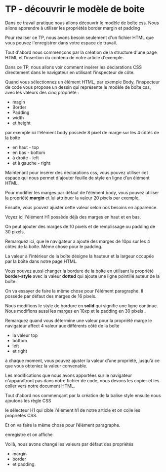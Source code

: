 # TP - découvrir le modèle de boite 

Dans ce travail pratique nous allons découvrir le modèle de boîte css.
Nous allons apprendre à utiliser les propriétés 
border
margin
et padding

Pour réaliser ce TP, nous avons besoin seulement d'un fichier HTML que vous pouvez l'enregistrer dans votre espace de travail.

Tout d'abord nous commençons par la création de la structure d'une page HTML 
et l’insertion du contenu de notre article d'exemple.

Dans ce TP, nous allons voir comment insérer les déclarations CSS directement dans le navigateur en utilisant l'inspecteur de côte.

Quand vous sélectionnez un élément HTML,  par exemple Body, 
l'inspecteur de code vous propose un dessin qui représente le modèle de boîte css,  avec les valeurs des cinq propriété : 
- magin
- Border
- Padding
- width
- et height

par exemple ici l'élément body possède 8 pixel de marge sur les 4 côtés de la boîte 
- en haut - top
- en bas - bottom
- à droite  - left
- et à gauche - right
 
Maintenant pour insérer des déclarations css, vous pouvez utiliser cet espace qui nous permet d'ajouter feuille de style en ligne d’un élément HTML.

Pour modifier les marges par défaut de l’élément body, vous pouvez utiliser la propriété **margin** et lui attribuer la valeur 20 pixels par exemple,
 
Ensuite, vous pouvez ajuster cette valeur selon nos besoins en apparence.

Voyez ici l'élément H1 possède déjà des marges en haut et en bas.

On peut ajouter des marges de 10 pixels et de remplissage ou padding de  30 pixels. 

Remarquez ici, que le navigateur a ajouté des marges de 10px sur les 4 côtés de la boîte. 
Même chose pour le padding.

La valeur à l'intérieur de la boîte désigne la hauteur et la largeur occupée par  la boîte dans notre page HTML.

Vous pouvez aussi changer la bordure de la boîte en utilisant la propriété **border-style** avec la valeur **dotted** qui ajoute une ligne pointillé auteur de la boîte. 
 
On va essayer de faire la même chose pour l'élément paragraphe.
Il possède par défaut des marges de 16 pixels.

Nous modifions le style de bordure en **solid** qui signifie une ligne continue.
Nous modifions aussi les marges en 10xp et le padding en 30 pixels .

Remarquez quand vous détermine une valeur pour la propriété marge le navigateur affect 4 valeur aux différents côté de la boîte
- la valeur top 
- bottom
- left
- et right 

à chaque moment, vous pouvez ajuster la valeur d’une propriété, jusqu'à ce que vous obteniez la valeur convenable.

Les modifications que nous avons apportées sur le navigateur n'apparaîtront pas dans notre fichier de code, nous devons les copier et les coller vers notre document HTML. 

Tout d'abord nos commençant par la création de la balise style 
ensuite nous ajoutons les règle CSS 

le sélecteur H1 qui cible l'élément h1 de notre article 
et on colle les propriétés CSS.

Et on va faire la même chose pour l’élément paragraphe.

enregistre et on affiche 

Voilà, nous avons changé les valeurs par défaut des propriétés 
- margin
- border
- et padding.
